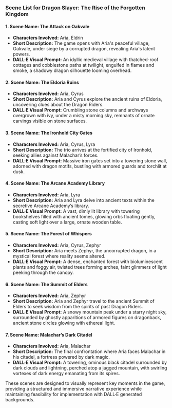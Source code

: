 ### Scene List for Dragon Slayer: The Rise of the Forgotten Kingdom

#### 1. Scene Name: The Attack on Oakvale
- **Characters Involved:** Aria, Eldrin
- **Short Description:** The game opens with Aria's peaceful village, Oakvale, under siege by a corrupted dragon, revealing Aria's latent powers.
- **DALL·E Visual Prompt:** An idyllic medieval village with thatched-roof cottages and cobblestone paths at twilight, engulfed in flames and smoke, a shadowy dragon silhouette looming overhead.

#### 2. Scene Name: The Eldoria Ruins
- **Characters Involved:** Aria, Cyrus
- **Short Description:** Aria and Cyrus explore the ancient ruins of Eldoria, uncovering clues about the Dragon Riders.
- **DALL·E Visual Prompt:** Crumbling stone columns and archways overgrown with ivy, under a misty morning sky, remnants of ornate carvings visible on stone surfaces.

#### 3. Scene Name: The Ironhold City Gates
- **Characters Involved:** Aria, Cyrus, Lyra
- **Short Description:** The trio arrives at the fortified city of Ironhold, seeking allies against Malachar’s forces.
- **DALL·E Visual Prompt:** Massive iron gates set into a towering stone wall, adorned with dragon motifs, bustling with armored guards and torchlit at dusk.

#### 4. Scene Name: The Arcane Academy Library
- **Characters Involved:** Aria, Lyra
- **Short Description:** Aria and Lyra delve into ancient texts within the secretive Arcane Academy’s library.
- **DALL·E Visual Prompt:** A vast, dimly lit library with towering bookshelves filled with ancient tomes, glowing orbs floating gently, casting soft light over a large, ornate wooden table.

#### 5. Scene Name: The Forest of Whispers
- **Characters Involved:** Aria, Cyrus, Zephyr
- **Short Description:** Aria meets Zephyr, the uncorrupted dragon, in a mystical forest where reality seems altered.
- **DALL·E Visual Prompt:** A dense, enchanted forest with bioluminescent plants and foggy air, twisted trees forming arches, faint glimmers of light peeking through the canopy.

#### 6. Scene Name: The Summit of Elders
- **Characters Involved:** Aria, Zephyr
- **Short Description:** Aria and Zephyr travel to the ancient Summit of Elders to seek wisdom from the spirits of past Dragon Riders.
- **DALL·E Visual Prompt:** A snowy mountain peak under a starry night sky, surrounded by ghostly apparitions of armored figures on dragonback, ancient stone circles glowing with ethereal light.

#### 7. Scene Name: Malachar’s Dark Citadel
- **Characters Involved:** Aria, Malachar
- **Short Description:** The final confrontation where Aria faces Malachar in his citadel, a fortress powered by dark magic.
- **DALL·E Visual Prompt:** A towering, ominous black citadel surrounded by dark clouds and lightning, perched atop a jagged mountain, with swirling vortexes of dark energy emanating from its spires.

These scenes are designed to visually represent key moments in the game, providing a structured and immersive narrative experience while maintaining feasibility for implementation with DALL·E generated backgrounds.